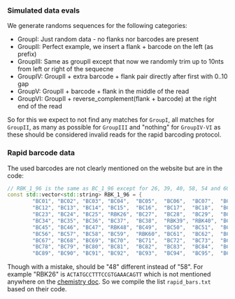 ### Simulated data evals
We generate randoms sequences for the following categories:
- GroupI: Just random data - no flanks nor barcodes are present
- GroupII: Perfect example, we insert a flank + barcode on the left (as prefix)
- GroupIII: Same as groupII except that now we randomly trim up to 10nts from left or right of the sequecne
- GroupIV: GroupII + extra barcode + flank pair directly after first with 0..10 gap
- GroupV: GroupII + barcode + flank in the middle of the read 
- GroupVI: GroupII + reverse_complement(flank + barcode) at the right end of the read

So for this we expect to not find any matches for `GroupI`, all matches for `GroupII`, as many as possible 
for `GroupIII` and "nothing" for `GroupIV-VI` as these should be considered invalid reads for the 
rapid barcoding protocol.


### Rapid barcode data
The used barcodes are not clearly mentioned on the website but are in the code:

```C++
// RBK_1_96 is the same as BC_1_96 except for 26, 39, 40, 58, 54 and 60.
const std::vector<std::string> RBK_1_96 = {
        "BC01", "BC02", "BC03", "BC04",  "BC05",  "BC06",  "BC07",  "BC08", "BC09", "BC10",  "BC11",
        "BC12", "BC13", "BC14", "BC15",  "BC16",  "BC17",  "BC18",  "BC19", "BC20", "BC21",  "BC22",
        "BC23", "BC24", "BC25", "RBK26", "BC27",  "BC28",  "BC29",  "BC30", "BC31", "BC32",  "BC33",
        "BC34", "BC35", "BC36", "BC37",  "BC38",  "RBK39", "RBK40", "BC41", "BC42", "BC43",  "BC44",
        "BC45", "BC46", "BC47", "RBK48", "BC49",  "BC50",  "BC51",  "BC52", "BC53", "RBK54", "BC55",
        "BC56", "BC57", "BC58", "BC59",  "RBK60", "BC61",  "BC62",  "BC63", "BC64", "BC65",  "BC66",
        "BC67", "BC68", "BC69", "BC70",  "BC71",  "BC72",  "BC73",  "BC74", "BC75", "BC76",  "BC77",
        "BC78", "BC79", "BC80", "BC81",  "BC82",  "BC83",  "BC84",  "BC85", "BC86", "BC87",  "BC88",
        "BC89", "BC90", "BC91", "BC92",  "BC93",  "BC94",  "BC95",  "BC96"};
```

Though with a mistake, should be "48" different instead of "58". For example "RBK26" is `ACTATGCCTTTCCGTGAAACAGTT`
which is not mentioned anywhere on the [chemistry doc](https://nanoporetech.com/document/chemistry-technical-document#barcode-sequences). So we compile the list `rapid_bars.txt` based on their code.


